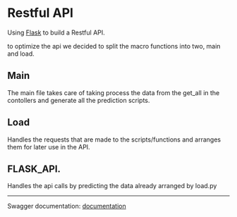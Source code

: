 # Restful API

Using [Flask](https://flask.palletsprojects.com/en/2.2.x/) to build a Restful API.

to optimize the api we decided to split the macro functions into two, main and load.

## Main

The main file takes care of taking process the data from the get_all in the contollers and generate all the prediction scripts.

## Load

Handles the requests that are made to the scripts/functions and arranges them for later use in the API.

## FLASK_API.

Handles the api calls by predicting the data already arranged by load.py

---

Swagger documentation:
[documentation](https://app.swaggerhub.com/apis/Kindaglia/Statea_Fintech/1.0.0)
